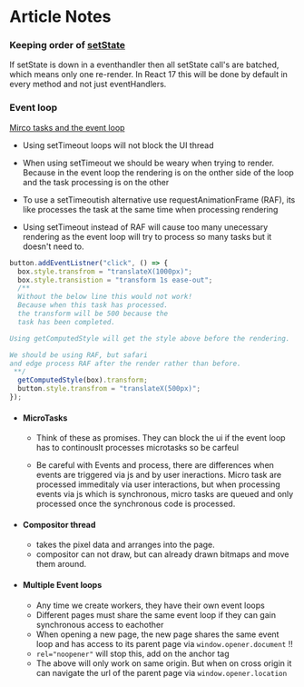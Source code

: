 # Article Notes

### Keeping order of [setState](https://stackoverflow.com/questions/48563650/does-react-keep-the-order-for-state-updates/48610973)

If setState is down in a eventhandler then all setState call's are batched, which means only one re-render. In React 17 this will be done by default in every method and not just eventHandlers.

### Event loop

[Mirco tasks and the event loop](<[YouTube](https://www.youtube.com/watch?v=cCOL7MC4Pl0)>)

* Using setTimeout loops will not block the UI thread

* When using setTimeout we should be weary when trying to render. Because in the event loop the rendering is on the onther side of the loop and the task processing is on the other

* To use a setTimeoutish alternative use requestAnimationFrame (RAF), its like processes the task at the same time when processing rendering

* Using setTimeout instead of RAF will cause too many unecessary rendering as the event loop will try to process so many tasks but it doesn't need to.

```javascript
button.addEventListner("click", () => {
  box.style.transfrom = "translateX(1000px)";
  box.style.transistion = "transform 1s ease-out";
  /**
  Without the below line this would not work!
  Because when this task has processed.
  the transform will be 500 because the
  task has been completed.

Using getComputedStyle will get the style above before the rendering.

We should be using RAF, but safari
and edge process RAF after the render rather than before.
 **/
  getComputedStyle(box).transform;
  button.style.transfrom = "translateX(500px)";
});
```

* #### MicroTasks
  * Think of these as promises. They can block the ui if the event loop has to continouslt processes microtasks so be carfeul

  * Be careful with Events and process, there are differences when events are triggered via js and by user ineractions. Micro task are processed immeditaly via user interactions, but when processing events via js which is synchronous, micro tasks are queued and only processed once the synchronous code is processed.
* #### Compositor thread
  * takes the pixel data and arranges into the page.
  * compositor can not draw, but can already drawn bitmaps and move them around.
* #### Multiple Event loops

  * Any time we create workers, they have their own event loops
  * Different pages must share the same event loop if they can gain synchronous access to eachother
  * When opening a new page, the new page shares the same event loop and has access to its parent page via `window.opener.document` !!
  * `rel="noopener"` will stop this, add on the anchor tag
  * The above will only work on same origin. But when on cross origin it can navigate the url of the parent page via `window.opener.location`
